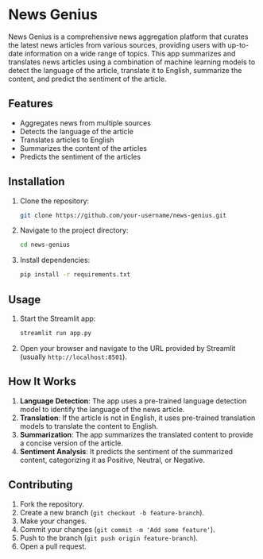
# News Genius

News Genius is a comprehensive news aggregation platform that curates the latest news articles from various sources, providing users with up-to-date information on a wide range of topics. This app summarizes and translates news articles using a combination of machine learning models to detect the language of the article, translate it to English, summarize the content, and predict the sentiment of the article.

## Features

- Aggregates news from multiple sources
- Detects the language of the article
- Translates articles to English
- Summarizes the content of the articles
- Predicts the sentiment of the articles

## Installation

1. Clone the repository:
    ```sh
    git clone https://github.com/your-username/news-genius.git
    ```
2. Navigate to the project directory:
    ```sh
    cd news-genius
    ```
3. Install dependencies:
    ```sh
    pip install -r requirements.txt
    ```

## Usage

1. Start the Streamlit app:
    ```sh
    streamlit run app.py
    ```
2. Open your browser and navigate to the URL provided by Streamlit (usually `http://localhost:8501`).

## How It Works

1. **Language Detection**: The app uses a pre-trained language detection model to identify the language of the news article.
2. **Translation**: If the article is not in English, it uses pre-trained translation models to translate the content to English.
3. **Summarization**: The app summarizes the translated content to provide a concise version of the article.
4. **Sentiment Analysis**: It predicts the sentiment of the summarized content, categorizing it as Positive, Neutral, or Negative.

## Contributing

1. Fork the repository.
2. Create a new branch (`git checkout -b feature-branch`).
3. Make your changes.
4. Commit your changes (`git commit -m 'Add some feature'`).
5. Push to the branch (`git push origin feature-branch`).
6. Open a pull request.

<!-- ## License

This project is licensed under the MIT License - see the [LICENSE](LICENSE) file for details. -->